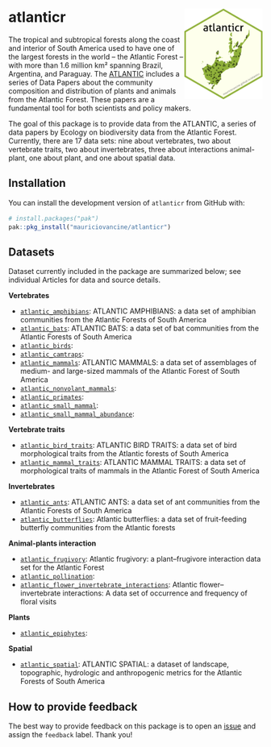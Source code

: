 
# atlanticr <a href='https://lter.github.io/atlanticr/'><img src="hexagon/logo.png" id="home_logo" align="right" height="180"/></a>

The tropical and subtropical forests along the coast and interior of
South America used to have one of the largest forests in the world – the
Atlantic Forest – with more than 1.6 million km² spanning Brazil,
Argentina, and Paraguay. The
[ATLANTIC](https://esajournals.onlinelibrary.wiley.com/doi/toc/10.1002/(ISSN)1939-9170.AtlanticPapers)
includes a series of Data Papers about the community composition and
distribution of plants and animals from the Atlantic Forest. These
papers are a fundamental tool for both scientists and policy makers.

The goal of this package is to provide data from the ATLANTIC, a series
of data papers by Ecology on biodiversity data from the Atlantic Forest.
Currently, there are 17 data sets: nine about vertebrates, two about
vertebrate traits, two about invertebrates, three about interactions
animal-plant, one about plant, and one about spatial data.

## Installation

You can install the development version of `atlanticr` from GitHub with:

``` r
# install.packages("pak")
pak::pkg_install("mauriciovancine/atlanticr")
```

## Datasets

Dataset currently included in the package are summarized below; see
individual Articles for data and source details.

**Vertebrates**

- [`atlantic_amphibians`](https://mauriciovancine.github.io/atlanticr/reference/atlantic_amphibians.html):
  ATLANTIC AMPHIBIANS: a data set of amphibian communities from the
  Atlantic Forests of South America
- [`atlantic_bats`](https://mauriciovancine.github.io/atlanticr/reference/atlantic_bats.html):
  ATLANTIC BATS: a data set of bat communities from the Atlantic Forests
  of South America
- [`atlantic_birds`](https://mauriciovancine.github.io/atlanticr/reference/atlantic_birds.html):
- [`atlantic_camtraps`](https://mauriciovancine.github.io/atlanticr/reference/atlantic_camtraps.html):
- [`atlantic_mammals`](https://mauriciovancine.github.io/atlanticr/reference/atlantic_mammals.html):
  ATLANTIC MAMMALS: a data set of assemblages of medium- and large-sized
  mammals of the Atlantic Forest of South America
- [`atlantic_nonvolant_mammals`](https://mauriciovancine.github.io/atlanticr/reference/atlantic_nonvolant_mammals.html):
- [`atlantic_primates`](https://mauriciovancine.github.io/atlanticr/reference/atlantic_primates.html):
- [`atlantic_small_mammal`](https://mauriciovancine.github.io/atlanticr/reference/atlantic_small_mammal.html):
- [`atlantic_small_mammal_abundance`](https://mauriciovancine.github.io/atlanticr/reference/atlantic_small_mammal_abundance.html):

**Vertebrate traits**

- [`atlantic_bird_traits`](https://mauriciovancine.github.io/atlanticr/reference/atlantic_bird_traits.html):
  ATLANTIC BIRD TRAITS: a data set of bird morphological traits from the
  Atlantic forests of South America
- [`atlantic_mammal_traits`](https://mauriciovancine.github.io/atlanticr/reference/atlantic_mammal_traits.html):
  ATLANTIC MAMMAL TRAITS: a data set of morphological traits of mammals
  in the Atlantic Forest of South America

**Invertebrates**

- [`atlantic_ants`](https://mauriciovancine.github.io/atlanticr/reference/atlantic_ants.html):
  ATLANTIC ANTS: a data set of ant communities from the Atlantic Forests
  of South America
- [`atlantic_butterflies`](https://mauriciovancine.github.io/atlanticr/reference/atlantic_butterflies.html):
  Atlantic butterflies: a data set of fruit-feeding butterfly
  communities from the Atlantic forests

**Animal-plants interaction**

- [`atlantic_frugivory`](https://mauriciovancine.github.io/atlanticr/reference/atlantic_frugivory.html):
  Atlantic frugivory: a plant–frugivore interaction data set for the
  Atlantic Forest
- [`atlantic_pollination`](https://mauriciovancine.github.io/atlanticr/reference/atlantic_pollination.html):
- [`atlantic_flower_invertebrate_interactions`](https://mauriciovancine.github.io/atlanticr/reference/atlantic_flower_invertebrate_interactions.html):
  Atlantic flower–invertebrate interactions: A data set of occurrence
  and frequency of floral visits

**Plants**

- [`atlantic_epiphytes`](https://mauriciovancine.github.io/atlanticr/reference/atlantic_epiphytes.html):

**Spatial**

- [`atlantic_spatial`](https://mauriciovancine.github.io/atlanticr/reference/atlantic_spatial.html):
  ATLANTIC SPATIAL: a dataset of landscape, topographic, hydrologic and
  anthropogenic metrics for the Atlantic Forests of South America

## How to provide feedback

The best way to provide feedback on this package is to open an
[issue](https://github.com/mauriciovancine/atlanticr/issues) and assign
the `feedback` label. Thank you!
